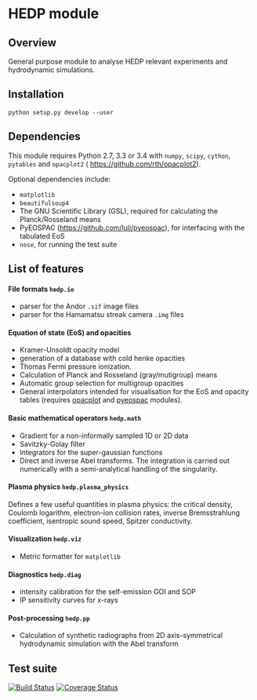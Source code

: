#   HEDP module

## Overview

General purpose module to analyse HEDP relevant experiments and hydrodynamic simulations.


## Installation

    python setup.py develop --user


## Dependencies
   This module requires Python 2.7, 3.3 or 3.4  with  `numpy`, `scipy`,  `cython`, `pytables` and `opacplot2` ( https://github.com/rth/opacplot2).


 Optional dependencies include:
 - `matplotlib`
 - `beautifulsoup4`
 - The GNU Scientific Library (GSL), required for calculating the Planck/Rosseland means
 - PyEOSPAC (https://github.com/luli/pyeospac), for interfacing with the tabulated EoS
 - `nose`, for running the test suite

## List of features
  
####   File formats `hedp.io`

   - parser for the Andor `.sif` image files
   - parser for the Hamamatsu streak camera `.img` files

#### Equation of state (EoS) and opacities
   - Kramer-Unsoldt opacity model
   - generation of a database with cold henke opacities
   - Thomas Fermi pressure ionization.
   - Calculation of Planck and Rosseland (gray/mutigroup) means
   - Automatic group selection for multigroup opacities
   - General interpolators intended for visualisation for the EoS and opacity tables (requires [opacplot](https://github.com/rth/opacplot2) and [pyeospac](https://github.com/luli/pyeospac) modules).


####  Basic mathematical operators `hedp.math`
   - Gradient for a non-informally sampled 1D or 2D data
   - Savitzky-Golay filter 
   - Integrators for the super-gaussian functions
   - Direct and inverse Abel transforms. The integration is carried out numerically with a semi-analytical handling of the singularity.


#### Plasma physics `hedp.plasma_physics`
   Defines a few useful quantities  in plasma physics:  the critical density, Coulomb logarithm, electron-ion collision rates, inverse Bremsstrahlung coefficient,  isentropic sound speed, Spitzer conductivity.


#### Visualization  `hedp.viz`
   - Metric formatter for `matplotlib`
         
#### Diagnostics  `hedp.diag`
   - intensity calibration for the self-emission GOI and SOP
   - IP sensitivity curves for x-rays
   

#### Post-processing  `hedp.pp`
   - Calculation of synthetic radiographs from 2D axis-symmetrical hydrodynamic simulation with the Abel transform 
     
    

## Test suite

[![Build Status](https://travis-ci.org/luli/hedp.svg?branch=master)](https://travis-ci.org/luli/hedp)
[![Coverage Status](https://coveralls.io/repos/luli/hedp/badge.svg?branch=master)](https://coveralls.io/r/luli/hedp?branch=master)

